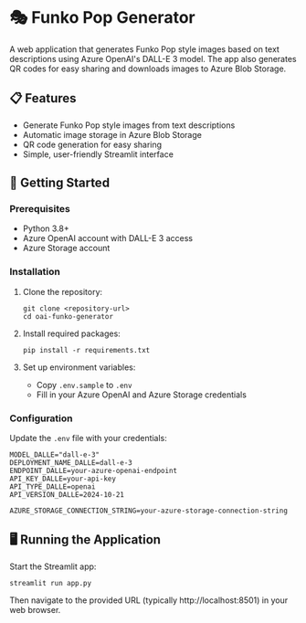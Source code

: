 # 🎭 Funko Pop Generator

A web application that generates Funko Pop style images based on text descriptions using Azure OpenAI's DALL-E 3 model. The app also generates QR codes for easy sharing and downloads images to Azure Blob Storage.

## 📋 Features

- Generate Funko Pop style images from text descriptions
- Automatic image storage in Azure Blob Storage
- QR code generation for easy sharing
- Simple, user-friendly Streamlit interface

## 🚀 Getting Started

### Prerequisites

- Python 3.8+
- Azure OpenAI account with DALL-E 3 access
- Azure Storage account

### Installation

1. Clone the repository:
   ```
   git clone <repository-url>
   cd oai-funko-generator
   ```

2. Install required packages:
   ```
   pip install -r requirements.txt
   ```

3. Set up environment variables:
   - Copy `.env.sample` to `.env`
   - Fill in your Azure OpenAI and Azure Storage credentials

### Configuration

Update the `.env` file with your credentials:
```
MODEL_DALLE="dall-e-3"
DEPLOYMENT_NAME_DALLE=dall-e-3
ENDPOINT_DALLE=your-azure-openai-endpoint
API_KEY_DALLE=your-api-key
API_TYPE_DALLE=openai
API_VERSION_DALLE=2024-10-21

AZURE_STORAGE_CONNECTION_STRING=your-azure-storage-connection-string
```

## 🖥️ Running the Application

Start the Streamlit app:
```
streamlit run app.py
```

Then navigate to the provided URL (typically http://localhost:8501) in your web browser.
